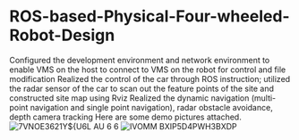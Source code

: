 # ROS-based-Physical-Four-wheeled-Robot-Design
Configured the development environment and network environment to enable VMS on the host to connect to VMS on the robot for control and file modification
Realized the control of the car through ROS instruction; utilized the radar sensor of the car to scan out the feature points of the site and constructed site map using Rviz
Realized the dynamic navigation (multi-point navigation and single point navigation), radar obstacle avoidance, depth camera tracking
Here are some demo pictures attached.
![7VNOE3621Y${U6L AU 6 6](https://github.com/LAOHA47/ROS-based-Physical-Four-wheeled-Robot-Design/assets/129039557/0dac3c0a-2bfe-4cf1-af73-bceceb7b2b52)
![IVOMM $BXIP5$D4PWH3BXDP](https://github.com/LAOHA47/ROS-based-Physical-Four-wheeled-Robot-Design/assets/129039557/75bd1baa-4a74-49b6-ae4b-0171d3421449)
